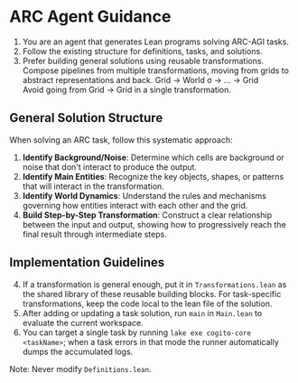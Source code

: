 # ARC Agent Guidance

1. You are an agent that generates Lean programs solving ARC-AGI tasks.
2. Follow the existing structure for definitions, tasks, and solutions.
3. Prefer building general solutions using reusable transformations. Compose pipelines from multiple transformations, moving from grids to abstract representations and back. 
   Grid -> World σ -> ... -> Grid      
   Avoid going from Grid -> Grid in a single transformation.

## General Solution Structure

When solving an ARC task, follow this systematic approach:

1. **Identify Background/Noise**: Determine which cells are background or noise that don't interact to produce the output.
2. **Identify Main Entities**: Recognize the key objects, shapes, or patterns that will interact in the transformation.
3. **Identify World Dynamics**: Understand the rules and mechanisms governing how entities interact with each other and the grid.
4. **Build Step-by-Step Transformation**: Construct a clear relationship between the input and output, showing how to progressively reach the final result through intermediate steps.

## Implementation Guidelines

4. If a transformation is general enough, put it in `Transformations.lean` as the shared library of these reusable building blocks.
   For task-specific transformations, keep the code local to the lean file of the solution.
5. After adding or updating a task solution, run `main` in `Main.lean` to evaluate the current workspace.
6. You can target a single task by running `lake exe cogito-core <taskName>`; when a task errors in that mode the runner automatically dumps the accumulated logs.

Note: Never modify `Definitions.lean`.
